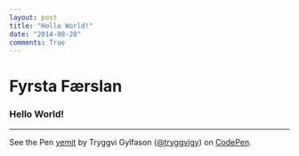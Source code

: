 ```yaml
---
layout: post
title: "Hello World!"
date: "2014-08-28"
comments: True
---
```


Fyrsta Færslan
==============

### Hello World!

---

<p data-height="268" data-theme-id="8166" data-slug-hash="yemjt" data-default-tab="result" class='codepen'>See the Pen <a href='http://codepen.io/tryggvigy/pen/yemjt/'>yemjt</a> by Tryggvi Gylfason (<a href='http://codepen.io/tryggvigy'>@tryggvigy</a>) on <a href='http://codepen.io'>CodePen</a>.</p>
<script async src="//codepen.io/assets/embed/ei.js"></script>
